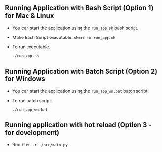 ## Running Application with Bash Script (Option 1) for Mac & Linux

- You can start the application using the `run_app.sh` bash script.
- Make Bash Script executable.
  `chmod +x run_app.sh `
- To run executable.

  ```bash
  ./run_app.sh
  ```

## Running Application with Batch Script (Option 2) for Windows

- You can start the application using the `run_app_wn.bat` batch script.
- To run batch script.

  ```bash
  ./run_app_wn.bat
  ```

## Running application with hot reload (Option 3 - for development)

- Run
  `flet -r ./src/main.py`
